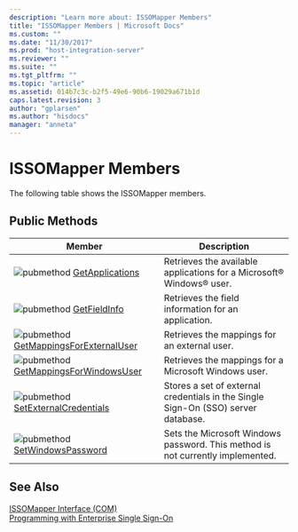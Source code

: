 ```yaml
---
description: "Learn more about: ISSOMapper Members"
title: "ISSOMapper Members | Microsoft Docs"
ms.custom: ""
ms.date: "11/30/2017"
ms.prod: "host-integration-server"
ms.reviewer: ""
ms.suite: ""
ms.tgt_pltfrm: ""
ms.topic: "article"
ms.assetid: 014b7c3c-b2f5-49e6-90b6-19029a671b1d
caps.latest.revision: 3
author: "gplarsen"
ms.author: "hisdocs"
manager: "anneta"
---
```

# ISSOMapper Members
The following table shows the ISSOMapper members.  
  
## Public Methods  
  
|Member|Description|  
|------------|-----------------|  
|![](../esso/media/pubmethod.gif "pubmethod") [GetApplications](../esso/issomapper-getapplications-method.md)|Retrieves the available applications for a Microsoft® Windows® user.|  
|![](../esso/media/pubmethod.gif "pubmethod") [GetFieldInfo](../esso/issomapper-getfieldinfo-method.md)|Retrieves the field information for an application.|  
|![](../esso/media/pubmethod.gif "pubmethod") [GetMappingsForExternalUser](../esso/issomapper-getmappingsforexternaluser-method.md)|Retrieves the mappings for an external user.|  
|![](../esso/media/pubmethod.gif "pubmethod") [GetMappingsForWindowsUser](../esso/issomapper-getmappingsforwindowsuser-method.md)|Retrieves the mappings for a Microsoft Windows user.|  
|![](../esso/media/pubmethod.gif "pubmethod") [SetExternalCredentials](../esso/issomapper-setexternalcredentials-method.md)|Stores a set of external credentials in the Single Sign-On (SSO) server database.|  
|![](../esso/media/pubmethod.gif "pubmethod") [SetWindowsPassword](../esso/issomapper-setwindowspassword-method.md)|Sets the Microsoft Windows password. This method is not currently implemented.|  
  
## See Also  
 [ISSOMapper Interface (COM)](../esso/issomapper-interface-com.md)   
 [Programming with Enterprise Single Sign-On](../esso/programming-with-enterprise-single-sign-on.md)
